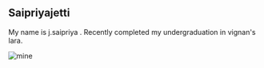## Saipriyajetti
My name is j.saipriya . Recently completed my undergraduation in vignan's lara.

![mine](https://github.com/saipriyajetti/my2-jetti/assets/143000707/b1585e9f-2614-4541-aad4-c5b4af480876)
